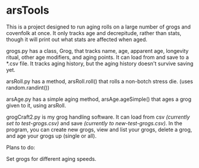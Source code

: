 # arsTools
This is a project designed to run aging rolls on a large number of grogs and covenfolk at once.  It only tracks age and decrepitude, rather than stats, though it will print out what stats are affected when aged.

grogs.py has a class, Grog, that tracks name, age, apparent age, longevity ritual, other age modifiers, and aging points.  It can load from and save to a \*.csv file. It tracks aging history, but the aging history doesn't survive saving yet.

arsRoll.py has a method, arsRoll.roll() that rolls a non-botch stress die. (uses random.randint())

arsAge.py has a simple aging method, arsAge.ageSimple() that ages a grog given to it, using arsRoll.

grogCraft2.py is my grog handling software.  It can load from csv *(currently set to test-grogs.csv)* and save *(currently to new-test-grogs.csv)*. In the program, you can create new grogs, view and list your grogs, delete a grog, and age your grogs up (single or all).


Plans to do:

Set grogs for different aging speeds.